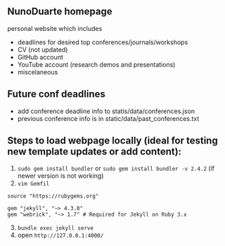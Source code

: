 ## NunoDuarte homepage
personal website which includes
- deadlines for desired top conferences/journals/workshops
- CV (not updated)
- GitHub account 
- YouTube account (research demos and presentations)
- miscelaneous

## Future conf deadlines
- add conference deadline info to statis/data/conferences.json
- previous conference info is in static/data/past_conferences.txt

## Steps to load webpage locally (ideal for testing new template updates or add content):
1. ```sudo gem install bundler``` or ```sudo gem install bundler -v 2.4.2``` (if newer version is not working)
2. ```vim Gemfil```
```vim
source "https://rubygems.org"

gem "jekyll", "~> 4.3.0"
gem "webrick", "~> 1.7" # Required for Jekyll on Ruby 3.x

```
3. ```bundle exec jekyll serve```
4. open ```http://127.0.0.1:4000/```
